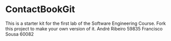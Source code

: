 # ContactBookGit
This is a starter kit for the first lab of the Software Engineering Course.
Fork this project to make your own version of it.
André Ribeiro 59835
Francisco Sousa 60082
